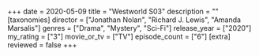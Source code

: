 +++
date = 2020-05-09
title = "Westworld S03"
description = ""
[taxonomies]
director = ["Jonathan Nolan", "Richard J. Lewis", "Amanda Marsalis"] 
genres = ["Drama", "Mystery", "Sci-Fi"]
release_year = ["2020"]
my_rating = ["3"]
movie_or_tv = ["TV"]
episode_count = ["6"]
[extra]
reviewed = false
+++

